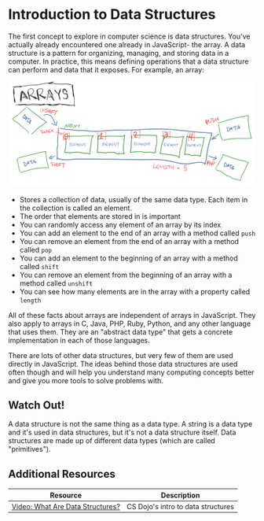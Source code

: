 # Introduction to Data Structures

The first concept to explore in computer science is data structures. You've actually already encountered one already in JavaScript- the array. A data structure is a pattern for organizing, managing, and storing data in a computer. In practice, this means defining operations that a data structure can perform and data that it exposes. For example, an array:

![Diagram of an Array](assets/arrays.png)

* Stores a collection of data, usually of the same data type. Each item in the collection is called an element.
* The order that elements are stored in is important
* You can randomly access any element of an array by its index
* You can add an element to the end of an array with a method called `push`
* You can remove an element from the end of an array with a method called `pop`
* You can add an element to the beginning of an array with a method called `shift`
* You can remove an element from the beginning of an array with a method called `unshift`
* You can see how many elements are in the array with a property called `length`

All of these facts about arrays are independent of arrays in JavaScript. They also apply to arrays in C, Java, PHP, Ruby, Python, and any other language that uses them. They are an "abstract data type" that gets a concrete implementation in each of those languages.

There are lots of other data structures, but very few of them are used directly in JavaScript. The ideas behind those data structures are used often though and will help you understand many computing concepts better and give you more tools to solve problems with.

## Watch Out!

A data structure is not the same thing as a data type. A string is a data type and it's used in data structures, but it's not a data structure itself. Data structures are made up of different data types (which are called "primitives").

## Additional Resources

| Resource | Description |
| --- | --- |
| [Video: What Are Data Structures?](https://www.youtube.com/watch?v=bum_19loj9A) | CS Dojo's intro to data structures |
